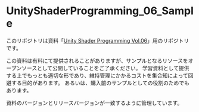 # UnityShaderProgramming_06_Sample

このリポジトリは資料「[Unity Shader Programming Vol.06](https://xjine.booth.pm/items/2813518)」用のリポジトリです。

この資料は有料にて提供されることがありますが、サンプルとなるリソースをオープンソースとして公開していることをご了承ください。
学習資料として提供する上でもっとも適切な形であり、維持管理にかかるコストを集合知によって回避する目的があります。
あるいは、購入前のサンプルとしての役割のためでもあります。

資料のバージョンとリリースバージョンが一致するように管理しています。